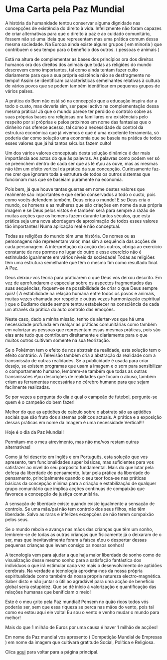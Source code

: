 # Uma Carta pela Paz Mundial

A história da humanidade tentou conservar alguma dignidade nas concepções de existência do direito à vida. Infelizmente não foram capazes de criar alternativas para que o direito à paz e ao cuidado comunitário, fossem não só uma ideia que representam mas uma prática comum dessa mesma sociedade. Na Europa ainda existe alguns grupos ( em minoria ) que contribuem o seu tempo para o benefício dos outros. ( pessoas e animais )

Está na altura de complementar as bases dos princípios ora dos direitos humanos ora dos direitos dos animais que todas as religiões do mundo descrevem como importantes, tal como ainda tentam fazer culto diariamente para que a sua própria existência não se desfragmente no tempo! Assim se identificam características semelhantes relativas à cultura de vários povos que se podem também identificar em pequenos grupos de vários países.

A prática do Bem não está só na concepção que a educação inspira dar a todo o custo, mas deveria sim, ser papel activo na complementação dessa mesma prática! Já que o mundo parece ter perdido o controlo sobre as suas próprias bases ora religiosas ora familiares ora existênciais pelo respeito por si próprias e pelos próximos em nome das fantasias que o dinheiro nos oferece acesso, tal como a necessidade do control da estrutura económica que já vivemos e que é uma excelente ferramenta, só poderia dar como solução uma economia que se baseia na prática de todos esses valores que já há tantos séculos fazem culto!

Um dos vários valores conceptuais desta solução dinâmica é dar mais importância aos actos do que às palavras. As palavras como podem ver só se preenchem dentro de cada ser que as lê e\ou as ouve, mas as mesmas não têm um efeito vertical da prática da sua concepção. Curiosamente faz-me crer que ignoram toda a estrutura de todos os outros sistemas que funcionam mas que se baseiam puramente na economia.

Pois bem, já que houve tantas guerras em nome destes valores que realmente são importantes e que serão conservados a todo o custo, pois como vocês defendem também, Deus criou o mundo! E se Deus cria o mundo, os homens e as mulheres que são criações em nome da sua própria imagem e se Deus pelos vistos é e também será para sempre a razão de muitas acções que os homens fazem durante tantos séculos, que esta prática seja uma nova abordagem de aproximação de todos esses valores tão importantes! Numa aplicação real e não conceptual.

Todas as religiões do mundo têm uma história. Os nomes ou as personagens não representam valor, mas sim a sequência das acções de cada personagem.  A interpretação da acção dos outros, obriga ao exercício constante de nos pormos no lugar do outro e esse exercício não é estimulado igualmente em vários níveis da sociedade! Todas as religiões têm uma estrutura semelhante que têm o mesmo fim como resultado final. A Paz.

Deus deixou-vos teoria para praticarem o que Deus vos deixou descrito. Em vez de aprofundarem e especular sobre os aspectos fragmentados das suas sequẽncias, foquem-se na possibilidade de criar o que Deus sempre quis! ( A estabilidade na relação humana entre todos os povos e animais, muitas vezes chamada por respeito e outras vezes harmonização espiritual ) que o Budismo desde sempre tentou estabelecer na consciẽncia de cada um através da prática do auto controlo das emoções.

Neste caso, dado a minha missão, tenho de alertar-vos que há uma necessidade profunda em realçar as práticas comunitárias como também em valorizar as pessoas que representam essas mesmas práticas, pois são elas ante tudo que contribuem direitamente e diariamente para o que muitos outros cultivam somente na sua teorização.

Se o Pokémon tem o efeito de nos abstrair da realidade, esta solução tem o efeito contrário. A Televisão também cria a abstração da realidade com a transmissão de outras realidades. Se a publicidade é usada para criar desejo, se existem programas que usam a imagem e o som para sensibilizar o comportamento humano, lembrem-se também que todas as outras transmissões e\ou descrições de realidades que focam o abuso, também criam as ferramentas necessárias no cérebro humano para que sejam facilmente realizadas.

Se por vezes a pergunta do dia é qual o campeão de futebol, pergunte-se quem é o campeão do bem fazer!

Melhor do que as aptidões de calculo sobre o abstrato são as aptidões sociais que são fruto dos sistemas políticos actuais. A prática e a exposição dessas práticas em nome da Imagem é uma necessidade Vertical!!!

Hoje é o dia da Paz Mundial!

Permitam-me o meu atrevimento, mas não me/vos restam outras alternativas!

Como já foi descrito em Inglês e em Português, esta solução que vos apresento, tem funcionalidades super básicas, mas suficientes para vos satisfazer ao nível do seu porpósito fundamental. Mais do que lutar pela defesa da liberdade do pensamento, lutar pela prática da liberdade do pensamento, principalmente quando o seu teor foca-se nas práticas básicas da concepção mínima para a criação e estabilização de qualquer grupo comunitário que implica acções continuas de compaixão que favorece a concepção de justiça comunitária.

A sensação de liberdade existe quando existe igualmente a sensação de controlo. Se uma mãe/pai não tem controlo dos seus filhos, não têm liberdade. Salvo as raras e infelizes excepções de não terem compaixão pelos seus.

Se o mundo rebola e avança nas mãos das crianças que têm um sonho, lembrem-se de todas as outras crianças que fisicamente já o deixaram de o ser, mas que inevitavelmente foram a faísca e\ou o despertar dessas pequenas crianças que levam consigo os nossos sonhos!

A tecnologia vem para ajudar a que haja maior liberdade de sonho como de visualização desse mesmo sonho para a satisfação fantástica dos individuos o que irá estimular cada vez mais o desenvolvimento de aptidões cerebrais.  Na verdade a tecnologia aproxima-nos da nossa própria espiritualidade como também da nossa própria natureza electro-magnética.  Saber disto e não juntar o útil ao agradável para uma acção de benefício global seria estupidez.   Que se dê início à valorização e quantificação das relações humanas que benificiam o meio!

Este é o meu grito pela Paz mundial! Pensem no quão ricos todos vós poderás ser, sem que essa riqueza se perca nas mãos do vento, pois tal como eu estou aqui ele volta! Eu sou o vento e venho mudar o mundo para melhor!

Mais do que 1 milhão de Euros por uma causa é haver 1 milhão de acções!

Em nome da Paz mundial vos apresento ( Competição Mundial de Empresas ) em nome da imagem que cultivará gratitude Social, Política e Religiosa.

Clica [aqui](../README.md) para voltar para a página principal.
